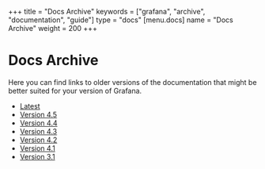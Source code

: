 +++
title = "Docs Archive"
keywords = ["grafana", "archive", "documentation", "guide"]
type = "docs"
[menu.docs]
name = "Docs Archive"
weight = 200
+++

# Docs Archive

Here you can find links to older versions of the documentation that might be better suited for your version
of Grafana.

- [Latest](../../docs/grafana/latest/)
- [Version 4.5](../../docs/grafana/v4.5)
- [Version 4.4](../../docs/grafana/v4.4)
- [Version 4.3](../../docs/grafana/v4.3)
- [Version 4.2](../../docs/grafana/v4.2)
- [Version 4.1](../../docs/grafana/v4.1)
- [Version 3.1](../../docs/grafana/v3.1)
